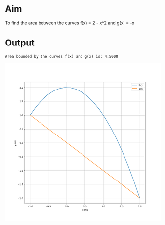 # Aim
To find the area between the curves f(x) = 2 - x^2 and g(x) = -x

# Output
```
Area bounded by the curves f(x) and g(x) is: 4.5000
```
![matlab-code-python-rewrite](https://github.com/felixity1917/matlab-code-python-rewrite/blob/main/Experiment%201B%20-%20Finding%20Area%20via%20Integration/Assets/Figure_1.png?raw=true)
